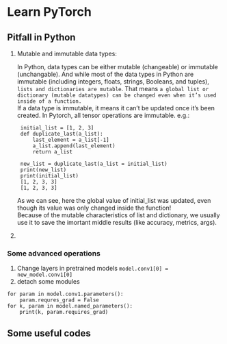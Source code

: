# Learn PyTorch

## Pitfall in Python
<!--the content inside list will be changed or not?-->
1. Mutable and immutable data types:

    In Python, data types can be either mutable (changeable) or immutable (unchangable). 
    And while most of the data types in Python are immutable (including integers, floats, strings, Booleans, and tuples), 
    `lists and dictionaries are mutable`. That means `a global list or dictionary (mutable datatypes) can be changed even when it’s used inside of a function.`  
    If a data type is immutable, it means it can’t be updated once it’s been created. In Pytorch, all tensor operations are immutable. 
    e.g.: 
        
        initial_list = [1, 2, 3]
        def duplicate_last(a_list):
            last_element = a_list[-1]
            a_list.append(last_element)
            return a_list
        
        new_list = duplicate_last(a_list = initial_list)
        print(new_list)
        print(initial_list)
        [1, 2, 3, 3]
        [1, 2, 3, 3]
    As we can see, here the global value of initial_list was updated, even though its value was only changed inside the function!  
    Because of the mutable characteristics of list and dictionary, we usually use it to save the imortant middle results (like accuracy, metrics, args). 
    
1. 


### Some advanced operations
1. Change layers in pretrained models
`model.conv1[0] = new_model.conv1[0]`
1. detach some modules
```
for param in model.conv1.parameters():
    param.requres_grad = False
for k, param in model.named_parameters():
    print(k, param.requires_grad)
```


## Some useful codes
<!--
### Debug
1. tensor 2 CV IMAGE 
```
from TorchTools.DataTools.FileTools import _tensor2cvimage 
import numpy as np 
import cv2 
img_output = _tensor2cvimage(img[0], np.uint8) 
cv2.imwrite('/data/debug/img.png', img_output)  
```

2. model parameters  
model.SFE1.nn._modules['0'].weight

